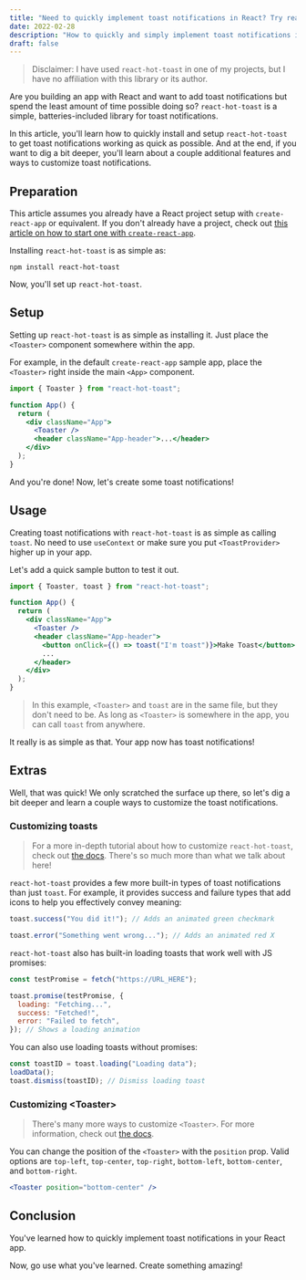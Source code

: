 ```yaml
---
title: "Need to quickly implement toast notifications in React? Try react-hot-toast"
date: 2022-02-28
description: "How to quickly and simply implement toast notifications in a React app"
draft: false
---
```


> Disclaimer: I have used `react-hot-toast` in one of my projects, but I have no affiliation with this library or its author.

Are you building an app with React and want to add toast notifications but spend the least amount of time possible doing so? `react-hot-toast` is a simple, batteries-included library for toast notifications.

In this article, you'll learn how to quickly install and setup `react-hot-toast` to get toast notifications working as quick as possible. And at the end, if you want to dig a bit deeper, you'll learn about a couple additional features and ways to customize toast notifications.

## Preparation

This article assumes you already have a React project setup with `create-react-app` or equivalent. If you don't already have a project, check out [this article on how to start one with `create-react-app`](https://www.freecodecamp.org/news/how-to-build-a-react-project-with-create-react-app-in-10-steps/).

Installing `react-hot-toast` is as simple as:

```shell
npm install react-hot-toast
```

Now, you'll set up `react-hot-toast`.

## Setup

Setting up `react-hot-toast` is as simple as installing it. Just place the `<Toaster>` component somewhere within the app.

For example, in the default `create-react-app` sample app, place the `<Toaster>` right inside the main `<App>` component.

```jsx {hl_lines=[6]}
import { Toaster } from "react-hot-toast";

function App() {
  return (
    <div className="App">
      <Toaster />
      <header className="App-header">...</header>
    </div>
  );
}
```

And you're done! Now, let's create some toast notifications!

## Usage

Creating toast notifications with `react-hot-toast` is as simple as calling `toast`. No need to use `useContext` or make sure you put `<ToastProvider>` higher up in your app.

Let's add a quick sample button to test it out.

```jsx {hl_lines=[8]}
import { Toaster, toast } from "react-hot-toast";

function App() {
  return (
    <div className="App">
      <Toaster />
      <header className="App-header">
        <button onClick={() => toast("I'm toast")}>Make Toast</button>
        ...
      </header>
    </div>
  );
}
```

> In this example, `<Toaster>` and `toast` are in the same file, but they don't need to be. As long as `<Toaster>` is somewhere in the app, you can call `toast` from anywhere.

It really is as simple as that. Your app now has toast notifications!

## Extras

Well, that was quick! We only scratched the surface up there, so let's dig a bit deeper and learn a couple ways to customize the toast notifications.

### Customizing toasts

> For a more in-depth tutorial about how to customize `react-hot-toast`, check out [the docs](https://react-hot-toast.com/docs/toast). There's so much more than what we talk about here!

`react-hot-toast` provides a few more built-in types of toast notifications than just `toast`. For example, it provides success and failure types that add icons to help you effectively convey meaning:

```js
toast.success("You did it!"); // Adds an animated green checkmark

toast.error("Something went wrong..."); // Adds an animated red X
```

`react-hot-toast` also has built-in loading toasts that work well with JS promises:

```js
const testPromise = fetch("https://URL_HERE");

toast.promise(testPromise, {
  loading: "Fetching...",
  success: "Fetched!",
  error: "Failed to fetch",
}); // Shows a loading animation
```

You can also use loading toasts without promises:

```js
const toastID = toast.loading("Loading data");
loadData();
toast.dismiss(toastID); // Dismiss loading toast
```

### Customizing <Toaster\>

> There's many more ways to customize `<Toaster>`. For more information, check out [the docs](https://react-hot-toast.com/docs/toaster).

You can change the position of the `<Toaster>` with the `position` prop. Valid options are `top-left`, `top-center`, `top-right`, `bottom-left`, `bottom-center`, and `bottom-right`.

```jsx
<Toaster position="bottom-center" />
```

## Conclusion

You've learned how to quickly implement toast notifications in your React app.

Now, go use what you've learned. Create something amazing!
